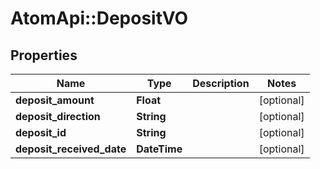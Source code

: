 # AtomApi::DepositVO

## Properties
Name | Type | Description | Notes
------------ | ------------- | ------------- | -------------
**deposit_amount** | **Float** |  | [optional] 
**deposit_direction** | **String** |  | [optional] 
**deposit_id** | **String** |  | [optional] 
**deposit_received_date** | **DateTime** |  | [optional] 



